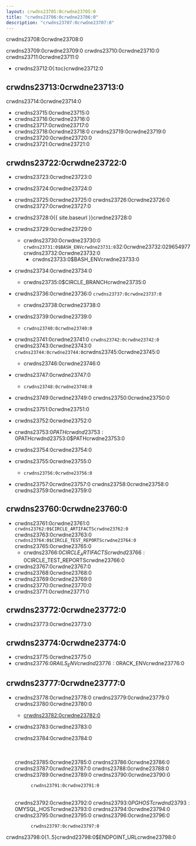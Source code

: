 ```yaml
---
layout: crwdns23705:0crwdne23705:0
title: "crwdns23706:0crwdne23706:0"
description: "crwdns23707:0crwdne23707:0"
---
```

crwdns23708:0crwdne23708:0

crwdns23709:0crwdne23709:0 crwdns23710:0crwdne23710:0 crwdns23711:0crwdne23711:0

- crwdns23712:0{:toc}crwdne23712:0

## crwdns23713:0crwdne23713:0

crwdns23714:0crwdne23714:0

- crwdns23715:0crwdne23715:0
- crwdns23716:0crwdne23716:0
- crwdns23717:0crwdne23717:0
- crwdns23718:0crwdne23718:0 crwdns23719:0crwdne23719:0 crwdns23720:0crwdne23720:0
- crwdns23721:0crwdne23721:0

## crwdns23722:0crwdne23722:0

- crwdns23723:0crwdne23723:0
- crwdns23724:0crwdne23724:0
- crwdns23725:0crwdne23725:0 crwdns23726:0crwdne23726:0 crwdns23727:0crwdne23727:0
- crwdns23728:0{{ site.baseurl }}crwdne23728:0
- crwdns23729:0crwdne23729:0
    
    - crwdns23730:0crwdne23730:0 `crwdns23731:0$BASH_ENVcrwdne23731:0`32:0crwdne23732:029654977crwdns23732:0crwdne23732:0 
        - crwdns23733:0$BASH_ENVcrwdne23733:0

- crwdns23734:0crwdne23734:0
    
    - crwdns23735:0$CIRCLE_BRANCHcrwdne23735:0
- crwdns23736:0crwdne23736:0 `crwdns23737:0crwdne23737:0` 
    - crwdns23738:0crwdne23738:0
- crwdns23739:0crwdne23739:0 
    - `crwdns23740:0crwdne23740:0`
- crwdns23741:0crwdne23741:0 `crwdns23742:0crwdne23742:0` crwdns23743:0crwdne23743:0 `crwdns23744:0crwdne23744:0`crwdns23745:0crwdne23745:0 
    - crwdns23746:0crwdne23746:0

- crwdns23747:0crwdne23747:0
    
    - `crwdns23748:0crwdne23748:0`

- crwdns23749:0crwdne23749:0 crwdns23750:0crwdne23750:0

- crwdns23751:0crwdne23751:0
- crwdns23752:0crwdne23752:0
- crwdns23753:0$PATHcrwdnd23753:0$PATHcrwdnd23753:0$PATHcrwdne23753:0
- crwdns23754:0crwdne23754:0

- crwdns23755:0crwdne23755:0
    
    - `crwdns23756:0crwdne23756:0`
- crwdns23757:0crwdne23757:0 crwdns23758:0crwdne23758:0 crwdns23759:0crwdne23759:0

## crwdns23760:0crwdne23760:0

- crwdns23761:0crwdne23761:0 `crwdns23762:0$CIRCLE_ARTIFACTScrwdne23762:0` crwdns23763:0crwdne23763:0 `crwdns23764:0$CIRCLE_TEST_REPORTScrwdne23764:0` crwdns23765:0crwdne23765:0 
    - crwdns23766:0$CIRCLE_ARTIFACTScrwdnd23766:0$CIRCLE_TEST_REPORTScrwdne23766:0
- crwdns23767:0crwdne23767:0
- crwdns23768:0crwdne23768:0
- crwdns23769:0crwdne23769:0
- crwdns23770:0crwdne23770:0
- crwdns23771:0crwdne23771:0

## crwdns23772:0crwdne23772:0

- crwdns23773:0crwdne23773:0

## crwdns23774:0crwdne23774:0

- crwdns23775:0crwdne23775:0
- crwdns23776:0$RAILS_ENVcrwdnd23776:0$RACK_ENVcrwdne23776:0

## crwdns23777:0crwdne23777:0

- crwdns23778:0crwdne23778:0 crwdns23779:0crwdne23779:0 crwdns23780:0crwdne23780:0 
    - [crwdns23782:0crwdne23782:0](crwdns23781:0crwdne23781:0)

- crwdns23783:0crwdne23783:0
    
    crwdns23784:0crwdne23784:0

    <br /><br />crwdns23785:0crwdne23785:0 crwdns23786:0crwdne23786:0
    crwdns23787:0crwdne23787:0
    crwdns23788:0crwdne23788:0 crwdns23789:0crwdne23789:0 crwdns23790:0crwdne23790:0
    

            crwdns23791:0crwdne23791:0
    

    <br />crwdns23792:0crwdne23792:0
        crwdns23793:0$PGHOSTcrwdnd23793:0$MYSQL_HOSTcrwdne23793:0 crwdns23794:0crwdne23794:0
    crwdns23795:0crwdne23795:0
    crwdns23796:0crwdne23796:0
    

            crwdns23797:0crwdne23797:0
    

crwdns23798:0{1..5}crwdnd23798:0$ENDPOINT_URLcrwdne23798:0